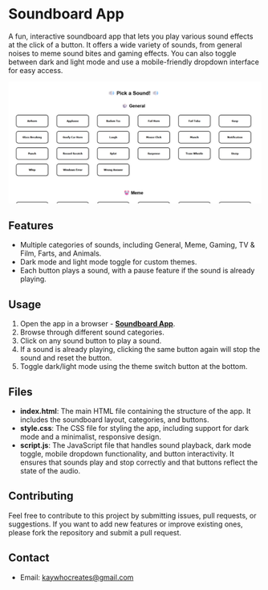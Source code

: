# Soundboard App

A fun, interactive soundboard app that lets you play various sound effects at the click of a button. It offers a wide variety of sounds, from general noises to meme sound bites and gaming effects. You can also toggle between dark and light mode and use a mobile-friendly dropdown interface for easy access.

[![App Image](Non-App/App%20Image.png)](https://kay-who-codes.github.io/Soundboard/)

## Features

- Multiple categories of sounds, including General, Meme, Gaming, TV & Film, Farts, and Animals.
- Dark mode and light mode toggle for custom themes.
- Each button plays a sound, with a pause feature if the sound is already playing.

## Usage

1. Open the app in a browser - **[Soundboard App](https://kay-who-codes.github.io/Soundboard)**.
2. Browse through different sound categories.
3. Click on any sound button to play a sound.
4. If a sound is already playing, clicking the same button again will stop the sound and reset the button.
5. Toggle dark/light mode using the theme switch button at the bottom.

## Files

- **index.html**: The main HTML file containing the structure of the app. It includes the soundboard layout, categories, and buttons.
- **style.css**: The CSS file for styling the app, including support for dark mode and a minimalist, responsive design.
- **script.js**: The JavaScript file that handles sound playback, dark mode toggle, mobile dropdown functionality, and button interactivity. It ensures that sounds play and stop correctly and that buttons reflect the state of the audio.

## Contributing

Feel free to contribute to this project by submitting issues, pull requests, or suggestions. If you want to add new features or improve existing ones, please fork the repository and submit a pull request.

## Contact

- Email: [kaywhocreates@gmail.com](mailto:kaywhocreates@gmail.com)
